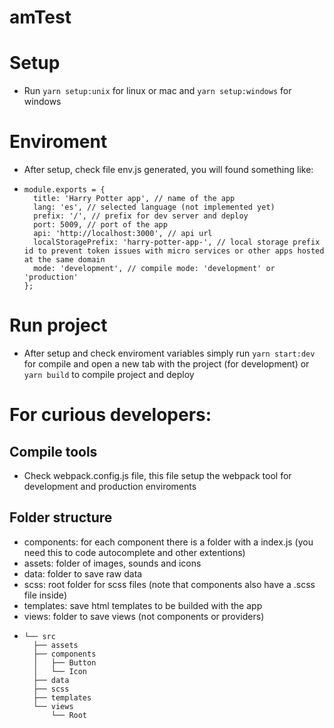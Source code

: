 # amTest

# Setup

- Run `yarn setup:unix` for linux or mac and `yarn setup:windows` for windows

# Enviroment

- After setup, check file env.js generated, you will found something like:
- ```
  module.exports = {
    title: 'Harry Potter app', // name of the app
    lang: 'es', // selected language (not implemented yet)
    prefix: '/', // prefix for dev server and deploy
    port: 5009, // port of the app
    api: 'http://localhost:3000', // api url
    localStoragePrefix: 'harry-potter-app-', // local storage prefix id to prevent token issues with micro services or other apps hosted at the same domain
    mode: 'development', // compile mode: 'development' or 'production'
  };
  ```

# Run project

- After setup and check enviroment variables simply run `yarn start:dev` for compile and open a new tab with the project (for development) or `yarn build` to compile project and deploy

# For curious developers:
## Compile tools

- Check webpack.config.js file, this file setup the webpack tool for development and production enviroments

## Folder structure
- components: for each component there is a folder with a index.js (you need this to code autocomplete and other extentions)
- assets: folder of images, sounds and icons
- data: folder to save raw data
- scss: root folder for scss files (note that components also have a .scss file inside)
- templates: save html templates to be builded with the app
- views: folder to save views (not components or providers)
- ```
  └── src
    ├── assets
    ├── components
    │   ├── Button
    │   └── Icon
    ├── data
    ├── scss
    ├── templates
    └── views
        └── Root
  ```


